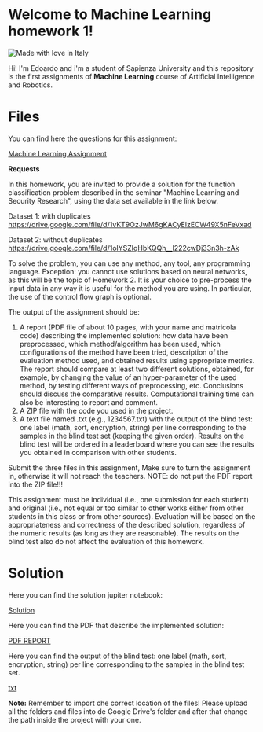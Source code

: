 # Welcome to Machine Learning homework 1!
![Made with love in Italy](https://madewithlove.now.sh/it?heart=true&colorA=%234d3c6f&template=for-the-badge)

Hi! I'm Edoardo and i'm a student of Sapienza University and this repository is the first assignments of **Machine Learning** course of Artificial Intelligence and Robotics.


# Files

You can find here the questions for this assignment:

[Machine Learning Assignment](https://github.com/DarkShrill/Machine-Learning-HW1/blob/master/requests.txt)

**Requests**

In this homework, you are invited to provide a solution for the function classification problem described in the seminar "Machine Learning and Security Research", using the data set available in the link below.

Dataset 1: with duplicates
https://drive.google.com/file/d/1vKT9OzJwM6gKACyElzECW49X5nFeVxad

Dataset 2: without duplicates
https://drive.google.com/file/d/1olYSZIqHbKQQh__l222cwDj33n3h-zAk

To solve the problem, you can use any method, any tool, any programming language. Exception: you cannot use solutions based on neural networks, as this will be the topic of Homework 2. It is your choice to pre-process the input data in any way it is useful for the method you are using. In particular, the use of the control flow graph is optional.

The output of the assignment should be:
1) A report (PDF file of about 10 pages, with your name and matricola code) describing the implemented solution: how data have been preprocessed, which method/algorithm has been used, which configurations of the method have been tried, description of the evaluation method used, and obtained results using appropriate metrics. The report should compare at least two different solutions, obtained, for example, by changing the value of an hyper-parameter of the used method, by testing different ways of preprocessing, etc. Conclusions should discuss the comparative results. Computational training time can also be interesting to report and comment.
2) A ZIP file with the code you used in the project.
3) A text file named <yourmatricola>.txt (e.g., 1234567.txt) with the output of the blind test: one label (math, sort, encryption, string) per line corresponding to the samples in the blind test set (keeping the given order).
Results on the blind test will be ordered in a leaderboard where you can see the results you obtained in comparison with other students.

Submit the three files in this assignment, Make sure to turn the assignment in, otherwise it will not reach the teachers. NOTE: do not put the PDF report into the ZIP file!!!

This assignment must be individual (i.e., one submission for each student) and original (i.e., not equal or too similar to other works either from other students in this class or from other sources). Evaluation will be based on the appropriateness and correctness of the described solution, regardless of the numeric results (as long as they are reasonable). The results on the blind test also do not affect the evaluation of this homework.

# Solution

Here you can find the solution jupiter notebook:

[Solution](https://github.com/DarkShrill/Machine-Learning-HW1/blob/master/Homework_Edoardo_Papa.ipynb)

Here you can find the PDF that describe the implemented solution:

[PDF REPORT](https://github.com/DarkShrill/Machine-Learning-HW1/blob/master/ML_Homework1_Edoardo_Papa.pdf)

Here you can find the output of the blind test: one label (math, sort, encryption, string) per line corresponding to the samples in the blind test set.

[txt](https://github.com/DarkShrill/Machine-Learning-HW1/blob/master/1962169.txt)



**Note:** Remember to import che correct location of the files! Please upload all the folders and files into de Google Drive's folder and after that change the path inside the project with your one.


